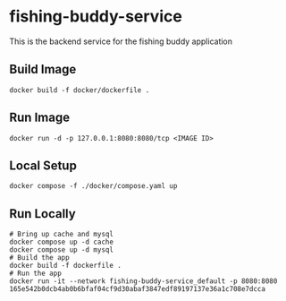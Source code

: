 # fishing-buddy-service
This is the backend service for the fishing buddy application

## Build Image
```
docker build -f docker/dockerfile .
```

## Run Image
```
docker run -d -p 127.0.0.1:8080:8080/tcp <IMAGE ID>
```

## Local Setup
```
docker compose -f ./docker/compose.yaml up
```

## Run Locally
```
# Bring up cache and mysql
docker compose up -d cache
docker compose up -d mysql
# Build the app
docker build -f dockerfile .
# Run the app
docker run -it --network fishing-buddy-service_default -p 8080:8080 165e542b0dcb4ab0b6bfaf04cf9d30abaf3847edf89197137e36a1c708e7dcca
```

